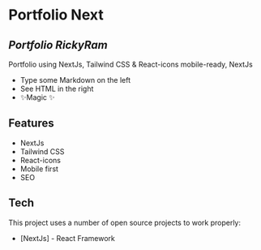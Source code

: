 # Portfolio Next
## _Portfolio  RickyRam_



Portfolio using NextJs, Tailwind CSS & React-icons mobile-ready, 
NextJs

- Type some Markdown on the left
- See HTML in the right
- ✨Magic ✨

## Features

- NextJs
- Tailwind CSS
- React-icons
- Mobile first
- SEO

## Tech

This project uses a number of open source projects to work properly:

- [NextJs] - React Framework


